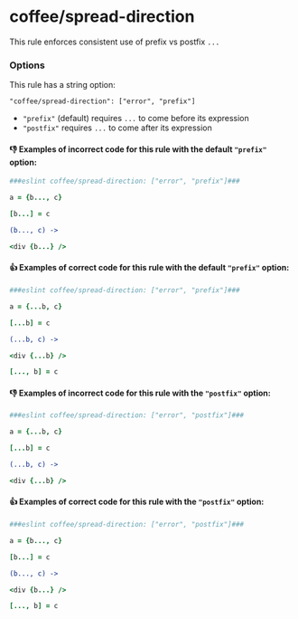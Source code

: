 # coffee/spread-direction

This rule enforces consistent use of prefix vs postfix `...`

### Options

This rule has a string option:
```
"coffee/spread-direction": ["error", "prefix"]
```
- `"prefix"` (default) requires `...` to come before its expression
- `"postfix"` requires `...` to come after its expression

#### :-1: Examples of **incorrect** code for this rule with the default `"prefix"` option:

```coffeescript
###eslint coffee/spread-direction: ["error", "prefix"]###

a = {b..., c}

[b...] = c

(b..., c) ->

<div {b...} />
```

#### :+1: Examples of **correct** code for this rule with the default `"prefix"` option:

```coffeescript
###eslint coffee/spread-direction: ["error", "prefix"]###

a = {...b, c}

[...b] = c

(...b, c) ->

<div {...b} />

[..., b] = c
```

#### :-1: Examples of **incorrect** code for this rule with the `"postfix"` option:

```coffeescript
###eslint coffee/spread-direction: ["error", "postfix"]###

a = {...b, c}

[...b] = c

(...b, c) ->

<div {...b} />
```

#### :+1: Examples of **correct** code for this rule with the `"postfix"` option:

```coffeescript
###eslint coffee/spread-direction: ["error", "postfix"]###

a = {b..., c}

[b...] = c

(b..., c) ->

<div {b...} />

[..., b] = c
```
